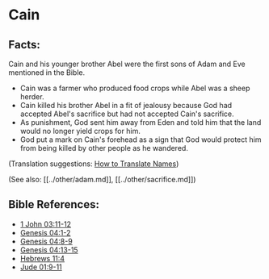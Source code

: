 # Cain #

## Facts: ##

Cain and his younger brother Abel were the first sons of Adam and Eve mentioned in the Bible.

* Cain was a farmer who produced food crops while Abel was a sheep herder.
* Cain killed his brother Abel in a fit of jealousy because God had accepted Abel's sacrifice but had not accepted Cain's sacrifice.
* As punishment, God sent him away from Eden and told him that the land would no longer yield crops for him.
* God put a mark on Cain's forehead as a sign that God would protect him from being killed by other people as he wandered.

(Translation suggestions: [How to Translate Names](en/ta-vol1/translate/man/translate-names))

(See also: [[../other/adam.md]], [[../other/sacrifice.md]])

## Bible References: ##

* [1 John 03:11-12](en/tn/1jn/help/03/11)
* [Genesis 04:1-2](en/tn/gen/help/04/01)
* [Genesis 04:8-9](en/tn/gen/help/04/08)
* [Genesis 04:13-15](en/tn/gen/help/04/13)
* [Hebrews 11:4](en/tn/heb/help/11/04)
* [Jude 01:9-11](en/tn/jud/help/01/09)